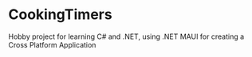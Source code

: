 # CookingTimers
Hobby project for learning C# and .NET, using .NET MAUI for creating a Cross Platform Application
